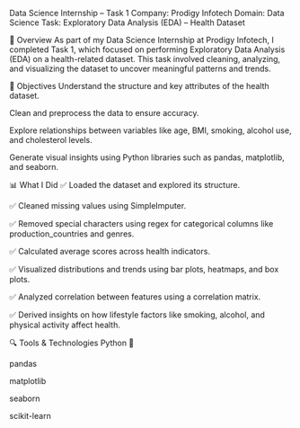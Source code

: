 Data Science Internship – Task 1
Company: Prodigy Infotech
Domain: Data Science
Task: Exploratory Data Analysis (EDA) – Health Dataset

📌 Overview
As part of my Data Science Internship at Prodigy Infotech, I completed Task 1, which focused on performing Exploratory Data Analysis (EDA) on a health-related dataset. This task involved cleaning, analyzing, and visualizing the dataset to uncover meaningful patterns and trends.

🧠 Objectives
Understand the structure and key attributes of the health dataset.

Clean and preprocess the data to ensure accuracy.

Explore relationships between variables like age, BMI, smoking, alcohol use, and cholesterol levels.

Generate visual insights using Python libraries such as pandas, matplotlib, and seaborn.

📊 What I Did
✅ Loaded the dataset and explored its structure.

✅ Cleaned missing values using SimpleImputer.

✅ Removed special characters using regex for categorical columns like production_countries and genres.

✅ Calculated average scores across health indicators.

✅ Visualized distributions and trends using bar plots, heatmaps, and box plots.

✅ Analyzed correlation between features using a correlation matrix.

✅ Derived insights on how lifestyle factors like smoking, alcohol, and physical activity affect health.

🔍 Tools & Technologies
Python 🐍

pandas

matplotlib

seaborn

scikit-learn

